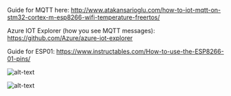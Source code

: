 Guide for MQTT here:
http://www.atakansarioglu.com/how-to-iot-mqtt-on-stm32-cortex-m-esp8266-wifi-temperature-freertos/

Azure IOT Explorer (how you see MQTT messages): https://github.com/Azure/azure-iot-explorer

Guide for ESP01: https://www.instructables.com/How-to-use-the-ESP8266-01-pins/

![alt-text](https://www.dmcinfo.com/Portals/0/Figure%2013%20Nucleo%20Pinout.jpg)

![alt-text](https://i0.wp.com/randomnerdtutorials.com/wp-content/uploads/2019/05/ESP-01-ESP8266-pinout-gpio-pin.png?resize=487%2C232&quality=100&strip=all&ssl=1)
